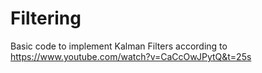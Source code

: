 # Filtering
Basic code to implement Kalman Filters according to https://www.youtube.com/watch?v=CaCcOwJPytQ&t=25s
